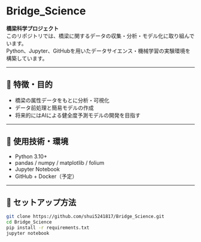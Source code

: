 # Bridge_Science

**橋梁科学プロジェクト**  
このリポジトリでは、橋梁に関するデータの収集・分析・モデル化に取り組んでいます。  
Python、Jupyter、GitHubを用いたデータサイエンス・機械学習の実験環境を構築しています。

---

## 🚀 特徴・目的

- 橋梁の属性データをもとに分析・可視化
- データ前処理と簡易モデルの作成
- 将来的にはAIによる健全度予測モデルの開発を目指す

---

## 🧰 使用技術・環境

- Python 3.10+
- pandas / numpy / matplotlib / folium
- Jupyter Notebook
- GitHub + Docker（予定）

---

## 🔧 セットアップ方法

```bash
git clone https://github.com/shui5241817/Bridge_Science.git
cd Bridge_Science
pip install -r requirements.txt
jupyter notebook
